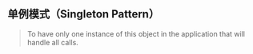 单例模式（Singleton Pattern）
---

>To have only one instance of this object in the application that will handle all calls.